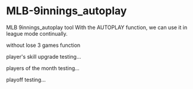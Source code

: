 # MLB-9innings_autoplay
MLB 9innings_autoplay tool
With the AUTOPLAY function, we can use it in league mode continually.

without lose 3 games function

player's skill upgrade testing...

players of the month testing...

playoff testing...
